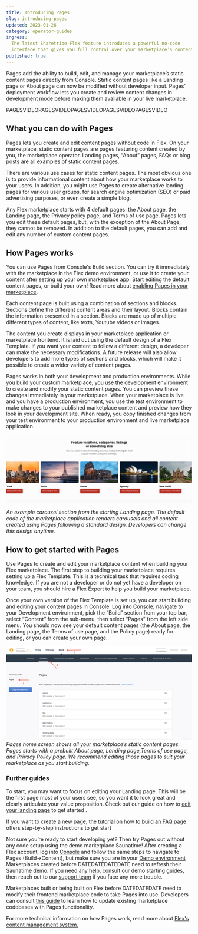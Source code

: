 ```yaml
---
title: Introducing Pages
slug: introducing-pages
updated: 2023-01-26
category: operator-guides
ingress:
  The latest Sharetribe Flex feature introduces a powerful no-code
  interface that gives you full control over your marketplace’s content.
published: true
---
```


Pages add the ability to build, edit, and manage your marketplace’s
static content pages directly from Console. Static content pages like a
Landing page or About page can now be modified without developer input.
Pages’ deployment workflow lets you create and review content changes in
development mode before making them available in your live marketplace.

PAGESVIDEOPAGESVIDEOPAGESVIDEOPAGESVIDEOPAGESVIDEO

## What you can do with Pages

Pages lets you create and edit content pages without code in Flex. On
your marketplace, static content pages are pages featuring content
created by you, the marketplace operator. Landing pages, “About” pages,
FAQs or blog posts are all examples of static content pages.

There are various use cases for static content pages. The most obvious
one is to provide informational content about how your marketplace works
to your users. In addition, you might use Pages to create alternative
landing pages for various user groups, for search engine optimization
(SEO) or paid advertising purposes, or even create a simple blog.

Any Flex marketplace starts with 4 default pages: the About page, the
Landing page, the Privacy policy page, and Terms of use page. Pages lets
you edit these default pages, but, with the exception of the About Page,
they cannot be removed. In addition to the default pages, you can add
and edit any number of custom content pages.

## How Pages works

You can use Pages from Console's Build section. You can try it
immediately with the marketplace in the Flex demo environment, or use it
to create your content after setting up your own marketplace app. Start
editing the default content pages, or build your own! Read more about
[enabling Pages in your marketplace](https://www.sharetribe.com/docs/operator-guides/how-to-enable-pages/).

Each content page is built using a combination of sections and blocks.
Sections define the different content areas and their layout. Blocks
contain the information presented in a section. Blocks are made up of
multiple different types of content, like texts, Youtube videos or
images.

The content you create displays in your marketplace application or
marketplace frontend. It is laid out using the default design of a Flex
Template. If you want your content to follow a different design, a
developer can make the necessary modifications. A future release will
also allow developers to add more types of sections and blocks, which
will make it possible to create a wider variety of content pages.

Pages works in both your development and production environments. While
you build your custom marketplace, you use the development environment
to create and modify your static content pages. You can preview these
changes immediately in your marketplace. When your marketplace is live
and you have a production environment, you use the test environment to
make changes to your published marketplace content and preview how they
look in your development site. When ready, you copy finished changes
from your test environment to your production environment and live
marketplace application.

![carousel-example](./carousel-example.png)

_An example carousel section from the starting Landing page. The default
code of the marketplace application renders carousels and all content
created using Pages following a standard design. Developers can change
this design anytime._

## How to get started with Pages

Use Pages to create and edit your marketplace content when building your
Flex marketplace. The first step to building your marketplace requires
setting up a Flex Template. This is a technical task that requires
coding knowledge. If you are not a developer or do not yet have a
developer on your team, you should hire a Flex Expert to help you build
your marketplace.

Once your own version of the Flex Template is set up, you can start
building and editing your content pages in Console. Log into Console,
navigate to your Development environment, pick the “Build” section from
your top bar, select “Content” from the sub-menu, then select “Pages”
from the left side menu. You should now see your default content pages
(the About page, the Landing page, the Terms of use page, and the Policy
page) ready for editing, or you can create your own page.

![pages-homescreen](./pages-homescreen.png) _Pages home screen shows all
your marketplace’s static content pages. Pages starts with a prebuilt
About page, Landing page,Terms of use page, and Privacy Policy page. We
recommend editing those pages to suit your marketplace as you start
building._

### Further guides

To start, you may want to focus on editing your Landing page. This will
be the first page most of your users see, so you want it to look great
and clearly articulate your value proposition. Check out our guide on
how to
[edit your landing page](https://www.sharetribe.com/docs/operator-guides/how-to-edit-content-pages-in-console/)
to get started .

If you want to create a new page,
[the tutorial on how to build an FAQ page](https://www.sharetribe.com/docs/operator-guides/how-to-create-an-faq-page/)
offers step-by-step instructions to get start

Not sure you’re ready to start developing yet? Then try Pages out
without any code setup using the demo marketplace Saunatime! After
creating a Flex account, log into
[Console](https://flex-console.sharetribe.com/) and follow the same
steps to navigate to Pages (Build->Content), but make sure you are in
your
[Demo environment](https://www.sharetribe.com/docs/operator-guides/concepts/#environments_.)
Marketplaces created before DATEDATEDATEDATE need to refresh their
Saunatime demo. If you need any help, consult our demo starting guides,
then reach out to our [support team](hello@sharetribe.com) if you face
any more trouble.

Marketplaces built or being built on Flex before DATEDATEDATE need to
modify their frontend marketplace code to take Pages into use.
Developers can consult
[this guide](https://www.sharetribe.com/docs/ftw/page-builder/#how-to-take-pages-into-use-if-you-are-using-an-older-version-of-ftw)
to learn how to update existing marketplace codebases with Pages
functionality.

For more technical information on how Pages work, read more about
[Flex's content management system.](https://www.sharetribe.com/docs/concepts/content-management)
